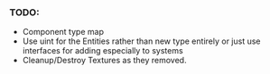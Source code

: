 ### TODO:

- Component type map
- Use uint for the Entities rather than new type entirely or just use interfaces for adding especially to systems
- Cleanup/Destroy Textures as they removed.
